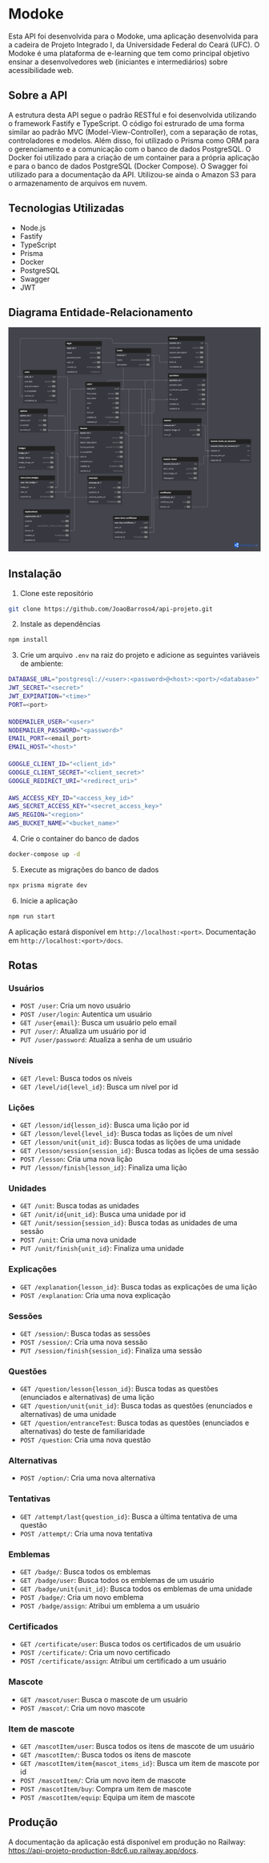 # Modoke
Esta API foi desenvolvida para o Modoke, uma aplicação desenvolvida para a cadeira de Projeto Integrado I, da Universidade Federal do Ceará (UFC). O Modoke é uma plataforma de e-learning que tem como principal objetivo ensinar a desenvolvedores web (iniciantes e intermediários) sobre acessibilidade web. 

## Sobre a API
A estrutura desta API segue o padrão RESTful e foi desenvolvida utilizando o framework Fastify e TypeScript. O código foi estrurado de uma forma similar ao padrão MVC (Model-View-Controller), com a separação de rotas, controladores e modelos. Além disso, foi utilizado o Prisma como ORM para o gerenciamento e a comunicação com o banco de dados PostgreSQL. O Docker foi utilizado para a criação de um container para a própria aplicação e para o banco de dados PostgreSQL (Docker Compose). O Swagger foi utilizado para a documentação da API. Utilizou-se ainda o Amazon S3 para o armazenamento de arquivos em nuvem.

## Tecnologias Utilizadas
- Node.js
- Fastify
- TypeScript
- Prisma
- Docker
- PostgreSQL
- Swagger
- JWT

## Diagrama Entidade-Relacionamento
![Diagrama Entidade-Relacionamento](er-diagram.png)

## Instalação
1. Clone este repositório
```bash
git clone https://github.com/JoaoBarroso4/api-projeto.git
```
2. Instale as dependências
```bash
npm install
```
3. Crie um arquivo `.env` na raiz do projeto e adicione as seguintes variáveis de ambiente:
```bash
DATABASE_URL="postgresql://<user>:<password>@<host>:<port>/<database>"
JWT_SECRET="<secret>"
JWT_EXPIRATION="<time>"
PORT=<port>

NODEMAILER_USER="<user>"
NODEMAILER_PASSWORD="<password>"
EMAIL_PORT=<email_port>
EMAIL_HOST="<host>"

GOOGLE_CLIENT_ID="<client_id>"
GOOGLE_CLIENT_SECRET="<client_secret>"
GOOGLE_REDIRECT_URI="<redirect_uri>"

AWS_ACCESS_KEY_ID="<access_key_id>"
AWS_SECRET_ACCESS_KEY="<secret_access_key>"
AWS_REGION="<region>"
AWS_BUCKET_NAME="<bucket_name>"
```
4. Crie o container do banco de dados
```bash
docker-compose up -d
```
5. Execute as migrações do banco de dados
```bash
npx prisma migrate dev
```
6. Inicie a aplicação
```bash
npm run start
```
A aplicação estará disponível em `http://localhost:<port>`. Documentação em `http://localhost:<port>/docs`.

## Rotas
### Usuários
- `POST /user`: Cria um novo usuário
- `POST /user/login`: Autentica um usuário
- `GET /user{email}`: Busca um usuário pelo email
- `PUT /user/`: Atualiza um usuário por id
- `PUT /user/password`: Atualiza a senha de um usuário

### Níveis
- `GET /level`: Busca todos os níveis
- `GET /level/id{level_id}`: Busca um nível por id

### Lições
- `GET /lesson/id{lesson_id}`: Busca uma lição por id
- `GET /lesson/level{level_id}`: Busca todas as lições de um nível
- `GET /lesson/unit{unit_id}`: Busca todas as lições de uma unidade
- `GET /lesson/session{session_id}`: Busca todas as lições de uma sessão
- `POST /lesson`: Cria uma nova lição
- `PUT /lesson/finish{lesson_id}`: Finaliza uma lição

### Unidades
- `GET /unit`: Busca todas as unidades
- `GET /unit/id{unit_id}`: Busca uma unidade por id
- `GET /unit/session{session_id}`: Busca todas as unidades de uma sessão
- `POST /unit`: Cria uma nova unidade
- `PUT /unit/finish{unit_id}`: Finaliza uma unidade

### Explicações
- `GET /explanation{lesson_id}`: Busca todas as explicações de uma lição
- `POST /explanation`: Cria uma nova explicação

### Sessões
- `GET /session/`: Busca todas as sessões
- `POST /session/`: Cria uma nova sessão
- `PUT /session/finish{session_id}`: Finaliza uma sessão

### Questões
- `GET /question/lesson{lesson_id}`: Busca todas as questões (enunciados e alternativas) de uma lição
- `GET /question/unit{unit_id}`: Busca todas as questões (enunciados e alternativas) de uma unidade
- `GET /question/entranceTest`: Busca todas as questões (enunciados e alternativas) do teste de familiaridade
- `POST /question`: Cria uma nova questão

### Alternativas
- `POST /option/`: Cria uma nova alternativa

### Tentativas
- `GET /attempt/last{question_id}`: Busca a última tentativa de uma questão
- `POST /attempt/`: Cria uma nova tentativa

### Emblemas
- `GET /badge/`: Busca todos os emblemas
- `GET /badge/user`: Busca todos os emblemas de um usuário
- `GET /badge/unit{unit_id}`: Busca todos os emblemas de uma unidade
- `POST /badge/`: Cria um novo emblema
- `POST /badge/assign`: Atribui um emblema a um usuário

### Certificados
- `GET /certificate/user`: Busca todos os certificados de um usuário
- `POST /certificate/`: Cria um novo certificado
- `POST /certificate/assign`: Atribui um certificado a um usuário

### Mascote
- `GET /mascot/user`: Busca o mascote de um usuário
- `POST /mascot/`: Cria um novo mascote

### Item de mascote
- `GET /mascotItem/user`: Busca todos os itens de mascote de um usuário
- `GET /mascotItem/`: Busca todos os itens de mascote
- `GET /mascotItem/item{mascot_items_id}`: Busca um item de mascote por id
- `POST /mascotItem/`: Cria um novo item de mascote
- `POST /mascotItem/buy`: Compra um item de mascote
- `POST /mascotItem/equip`: Equipa um item de mascote

## Produção
A documentação da aplicação está disponível em produção no Railway: https://api-projeto-production-8dc6.up.railway.app/docs.